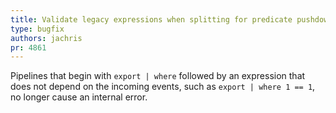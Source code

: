 ```yaml
---
title: Validate legacy expressions when splitting for predicate pushdown
type: bugfix
authors: jachris
pr: 4861
---
```


Pipelines that begin with `export | where` followed by an expression that does
not depend on the incoming events, such as `export | where 1 == 1`, no longer
cause an internal error.
